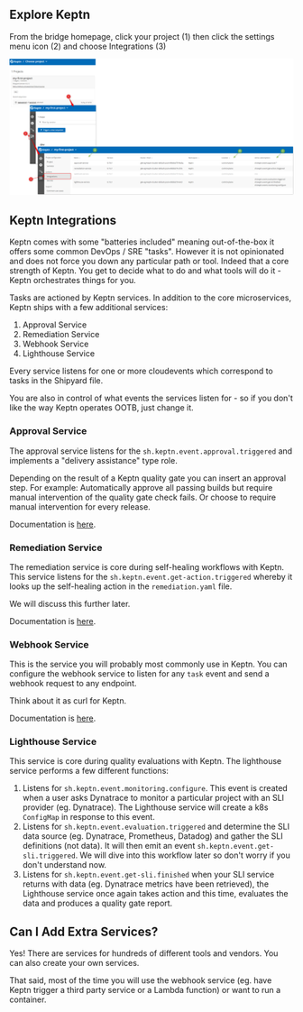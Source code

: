 ## Explore Keptn


From the bridge homepage, click your project (1) then click the settings menu icon (2) and choose Integrations (3)

![](assets/images/explore-keptn-1.png)

## Keptn Integrations

Keptn comes with some "batteries included" meaning out-of-the-box it offers some common DevOps / SRE "tasks". However it is not opinionated and does not force you down any particular path or tool. Indeed that a core strength of Keptn. You get to decide what to do and what tools will do it - Keptn orchestrates things for you.

Tasks are actioned by Keptn services. In addition to the core microservices, Keptn ships with a few additional services:

1. Approval Service
2. Remediation Service
3. Webhook Service
4. Lighthouse Service

Every service listens for one or more cloudevents which correspond to tasks in the Shipyard file.

You are also in control of what events the services listen for - so if you don't like the way Keptn operates OOTB, just change it.

### Approval Service

The approval service listens for the `sh.keptn.event.approval.triggered` and implements a "delivery assistance" type role.

Depending on the result of a Keptn quality gate you can insert an approval step. For example: Automatically approve all passing builds but require manual intervention of the quality gate check fails. Or choose to require manual intervention for every release.

Documentation is [here](https://keptn.sh/docs/0.15.x/continuous_delivery/delivery_assistant/).

### Remediation Service

The remediation service is core during self-healing workflows with Keptn. This service listens for the `sh.keptn.event.get-action.triggered` whereby it looks up the self-healing action in the `remediation.yaml` file.

We will discuss this further later.

Documentation is [here](https://keptn.sh/docs/0.15.x/automated_operations/remediation/).

### Webhook Service

This is the service you will probably most commonly use in Keptn. You can configure the webhook service to listen for any `task` event and send a webhook request to any endpoint.

Think about it as curl for Keptn.

Documentation is [here](https://keptn.sh/docs/0.15.x/integrations/webhooks/).

### Lighthouse Service

This service is core during quality evaluations with Keptn. The lighthouse service performs a few different functions:

1. Listens for `sh.keptn.event.monitoring.configure`. This event is created when a user asks Dynatrace to monitor a particular project with an SLI provider (eg. Dynatrace). The Lighthouse service will create a k8s `ConfigMap` in response to this event.
2. Listens for `sh.keptn.event.evaluation.triggered` and determine the SLI data source (eg. Dynatrace, Prometheus, Datadog) and gather the SLI definitions (not data). It will then emit an event `sh.keptn.event.get-sli.triggered`. We will dive into this workflow later so don't worry if you don't understand now.
3. Listens for `sh.keptn.event.get-sli.finished` when your SLI service returns with data (eg. Dynatrace metrics have been retrieved), the Lighthouse service once again takes action and this time, evaluates the data and produces a quality gate report.


## Can I Add Extra Services?

Yes! There are services for hundreds of different tools and vendors. You can also create your own services.

That said, most of the time you will use the webhook service (eg. have Keptn trigger a third party service or a Lambda function) or want to run a container.